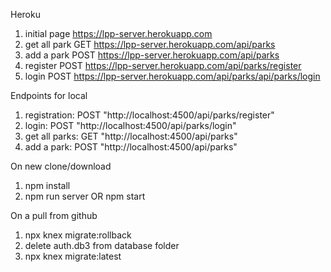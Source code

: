 Heroku
1. initial page https://lpp-server.herokuapp.com
2. get all park GET https://lpp-server.herokuapp.com/api/parks
3. add a  park POST https://lpp-server.herokuapp.com/api/parks
4. register POST https://lpp-server.herokuapp.com/api/parks/register
5. login POST https://lpp-server.herokuapp.com/api/parks/api/parks/login

Endpoints for local
1. registration: POST "http://localhost:4500/api/parks/register"
2. login: POST "http://localhost:4500/api/parks/login"
3. get all parks: GET "http://localhost:4500/api/parks"
4. add a park: POST "http://localhost:4500/api/parks"

On new clone/download
1. npm install
2. npm run server OR npm start

On a pull from github
1. npx knex migrate:rollback
2. delete auth.db3 from database folder
3. npx knex migrate:latest